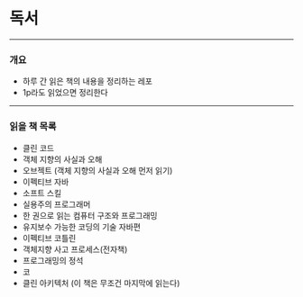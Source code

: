 # 독서

---

### 개요

- 하루 간 읽은 책의 내용을 정리하는 레포
- 1p라도 읽었으면 정리한다

---

### 읽을 책 목록

- 클린 코드
- 객체 지향의 사실과 오해
- 오브젝트 (객체 지향의 사실과 오해 먼저 읽기)
- 이펙티브 자바
- 소프트 스킬
- 실용주의 프로그래머
- 한 권으로 읽는 컴퓨터 구조와 프로그래밍
- 유지보수 가능한 코딩의 기술 자바편
- 이펙티브 코틀린
- 객체지향 사고 프로세스(전자책)
- 프로그래밍의 정석
- 코
- 클린 아키텍처 (이 책은 무조건 마지막에 읽는다)
